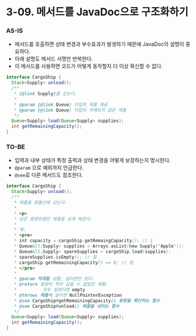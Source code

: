 # 3-09. 메서드를 JavaDoc으로 구조화하기

### AS-IS

- 메서드를 호출하면 상태 변경과 부수효과가 발생하기 때문에 JavaDoc의 설명이 중요하다.
- 아래 설명도 메서드 서명만 반복한다.
- 이 메서드를 사용하면 코드가 어떻게 동작할지 더 이상 확신할 수 없다.

```java
interface CargoShip {
  Stack<Supply> unload();
  /**
   * {@link Supply}를 싣는다.
   * 
   * @param {@link Queue} 타입의 제품 제공
   * @param {@link Queue} 타입의 적재되지 않은 제품
   */
  Queue<Supply> load(Queue<Supply> supplies);
  int getRemainingCapacity();
}
```

### TO-BE

- 입력과 내부 상태가 특정 출력과 상태 변경을 어떻게 보장하는지 명시한다.
- `@param` 으로 예외까지 언급한다.
- `@see`로 다른 메서드도 참조한다.

```java
interface CargoShip {
  Stack<Supply> unload();
  /**
   * 제품을 화물선에 싣는다.
   * 
   * <p>
   * 남은 용량만큼만 제품을 싣게 해준다.
   * 
   * 예:
   * <pre>
   * int capacity = cargoShip.getRemaingCapacity(); // 1
   * Queue&lt;Supply> supplies = Arrays.asList(new Supply("Apple"));
   * Queue&lt;Supply> spareSupplies = cargoShip.load(supplies);
   * spareSupplies.isEmpty(); // 참
   * cargoShip.getRemainingCapacity() == 0; // 참
   * </pre>
   * 
   * @param 적재할 상품; 널이면안 된다.
   * @return 용량이 작아 실을 수 없었던 제품;
   *          모두 실었다면 empty
   * @throws 제품이 널이면 NullPointerException
   * @see CargoShip#getRemainingCapacity() 용량을 확인하는 함수
   * @see CargoShip#unload() 제품을 내리는 함수
   */
  Queue<Supply> load(Queue<Supply> supplies);
  int getRemainingCapacity();
}
```
